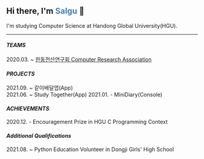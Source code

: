 <!--
**AnJW-HGU/AnJW-HGU** is a ✨ _special_ ✨ repository because its `README.md` (this file) appears on your GitHub profile.

Here are some ideas to get you started:

- 🔭 I’m currently working on ...
- 🌱 I’m currently learning ...
- 👯 I’m looking to collaborate on ...
- 🤔 I’m looking for help with ...
- 💬 Ask me about ...
- 📫 How to reach me: ...
- 😄 Pronouns: ...
- ⚡ Fun fact: ...
-->
## Hi there, I'm <span style="color:steelblue">Salgu</span> 👋

I'm studying Computer Science at Handong Global University(HGU).
 
---
<!-- ![Salgu's GitHub stats](https://github-readme-stats.vercel.app/api?username=AnJW-HGU&show_icons=true&theme=city_lights) -->
#### *TEAMS*
2020.03. ~ [한동전산연구회 Computer Research Association](https://cra16.github.io/)

#### *PROJECTS*
2021.09. ~ 같이배달앱(App)  
2021.06. ~ Study Together(App)
2021.01. - MiniDiary(Console)
<!-- 2020.06. ~  -->

#### *ACHIEVEMENTS*
2020.12. - Encouragement Prize in HGU C Programming Context

#### *Additional Qualifications*
2021.08. ~ Python Education Volunteer in Dongji Girls' High School
